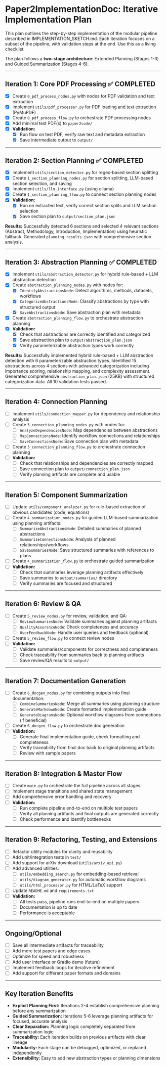 # Paper2ImplementationDoc: Iterative Implementation Plan

This plan outlines the step-by-step implementation of the modular pipeline described in IMPLEMENTATION_SKETCH.md. Each iteration focuses on a subset of the pipeline, with validation steps at the end. Use this as a living checklist.

The plan follows a **two-stage architecture**: Extended Planning (Stages 1-3) and Guided Summarization (Stages 4-6).

---

## Iteration 1: Core PDF Processing ✅ COMPLETED

-[x] Create `0_pdf_process_nodes.py` with nodes for PDF validation and text extraction
-[x] Implement `utils/pdf_processor.py` for PDF loading and text extraction (PyMuPDF)
-[x] Create `0_pdf_process_flow.py` to orchestrate PDF processing nodes
-[x] Add minimal test PDF(s) to `paper2code/`
-[x] **Validation:**
    -[x] Run flow on test PDF, verify raw text and metadata extraction
    -[x] Save intermediate output to `output/`

---

## Iteration 2: Section Planning ✅ COMPLETED

-[x] Implement `utils/section_detector.py` for regex-based section splitting
-[x] Create `1_section_planning_nodes.py` for section splitting, LLM-based section selection, and saving
-[x] Implement `utils/llm_interface.py` (using ollama)
-[x] Create `1_section_planning_flow.py` to connect section planning nodes
-[x] **Validation:**
    -[x] Run on extracted text, verify correct section splits and LLM section selection
    -[x] Save section plan to `output/section_plan.json`

**Results:** Successfully detected 6 sections and selected 4 relevant sections (Abstract, Methodology, Introduction, Implementation) using heuristic fallback. Generated `planning_results.json` with comprehensive section analysis.

---

## Iteration 3: Abstraction Planning ✅ COMPLETED

-[x] Implement `utils/abstraction_detector.py` for hybrid rule-based + LLM abstraction detection
-[x] Create `abstraction_planning_nodes.py` with nodes for:
    -[x] `IdentifyAbstractionsNode`: Detect algorithms, methods, datasets, workflows
    -[x] `CategorizeAbstractionsNode`: Classify abstractions by type with structured output
    -[x] `SaveAbstractionsNode`: Save abstraction plan with metadata
-[x] Create `abstraction_planning_flow.py` to orchestrate abstraction planning
-[x] **Validation:**
    -[x] Check that abstractions are correctly identified and categorized
    -[x] Save abstraction plan to `output/abstraction_plan.json`
    -[x] Verify parameterizable abstraction types work correctly

**Results:** Successfully implemented hybrid rule-based + LLM abstraction detection with 6 parameterizable abstraction types. Identified 15 abstractions across 4 sections with advanced categorization including importance scoring, relationship mapping, and complexity assessment. Generated comprehensive `abstraction_plan.json` (25KB) with structured categorization data. All 10 validation tests passed.

---

## Iteration 4: Connection Planning

-[ ] Implement `utils/connection_mapper.py` for dependency and relationship analysis
-[ ] Create `3_connection_planning_nodes.py` with nodes for:
    -[ ] `AnalyzeDependenciesNode`: Map dependencies between abstractions
    -[ ] `MapConnectionsNode`: Identify workflow connections and relationships
    -[ ] `SaveConnectionsNode`: Save connection plan with metadata
-[ ] Create `3_connection_planning_flow.py` to orchestrate connection planning
-[ ] **Validation:**
    -[ ] Check that relationships and dependencies are correctly mapped
    -[ ] Save connection plan to `output/connection_plan.json`
    -[ ] Verify planning artifacts are complete and usable

---

## Iteration 5: Component Summarization

-[ ] Update `utils/component_analyzer.py` for rule-based extraction of obvious candidates (code, equations)
-[ ] Create `4_summarization_nodes.py` for guided LLM-based summarization using planning artifacts:
    -[ ] `SummarizeAbstractionsNode`: Detailed summaries of planned abstractions
    -[ ] `SummarizeConnectionsNode`: Analysis of planned relationships/workflows
    -[ ] `SaveSummariesNode`: Save structured summaries with references to plans
-[ ] Create `4_summarization_flow.py` to orchestrate guided summarization
-[ ] **Validation:**
    -[ ] Check that summaries leverage planning artifacts effectively
    -[ ] Save summaries to `output/summaries/` directory
    -[ ] Verify summaries are focused and structured

---

## Iteration 6: Review & QA

-[ ] Create `5_review_nodes.py` for review, validation, and QA:
    -[ ] `ReviewSummariesNode`: Validate summaries against planning artifacts
    -[ ] `QualityAssuranceNode`: Check completeness and accuracy
    -[ ] `UserFeedbackNode`: Handle user queries and feedback (optional)
-[ ] Create `5_review_flow.py` to connect review nodes
-[ ] **Validation:**
    -[ ] Validate summaries/components for correctness and completeness
    -[ ] Check traceability from summaries back to planning artifacts
    -[ ] Save review/QA results to `output/`

---

## Iteration 7: Documentation Generation

-[ ] Create `6_docgen_nodes.py` for combining outputs into final documentation:
    -[ ] `CombineSummariesNode`: Merge all summaries using planning structure
    -[ ] `GenerateMarkdownNode`: Create formatted implementation guide
    -[ ] `GenerateDiagramsNode`: Optional workflow diagrams from connections (if beneficial)
-[ ] Create `6_docgen_flow.py` to orchestrate doc generation
-[ ] **Validation:**
    -[ ] Generate final implementation guide, check formatting and completeness
    -[ ] Verify traceability from final doc back to original planning artifacts
    -[ ] Review with sample papers

---

## Iteration 8: Integration & Master Flow

-[ ] Create `main.py` to orchestrate the full pipeline across all stages
-[ ] Implement stage transitions and shared state management
-[ ] Add comprehensive error handling and recovery
-[ ] **Validation:**
    -[ ] Run complete pipeline end-to-end on multiple test papers
    -[ ] Verify all planning artifacts and final outputs are generated correctly
    -[ ] Check performance and identify bottlenecks

---

## Iteration 9: Refactoring, Testing, and Extensions

-[ ] Refactor utility modules for clarity and reusability
-[ ] Add unit/integration tests in `test/`
-[ ] Add support for arXiv download (`utils/arxiv_api.py`)
-[ ] Add advanced utilities:
    -[ ] `utils/embedding_search.py` for embedding-based retrieval
    -[ ] `utils/diagram_generator.py` for automatic workflow diagrams
    -[ ] `utils/html_processor.py` for HTML/LaTeX support
-[ ] Update `README.md` and `requirements.txt`
-[ ] **Validation:**
    -[ ] All tests pass, pipeline runs end-to-end on multiple papers
    -[ ] Documentation is up to date
    -[ ] Performance is acceptable

---

## Ongoing/Optional

-[ ] Save all intermediate artifacts for traceability
-[ ] Add more test papers and edge cases
-[ ] Optimize for speed and robustness
-[ ] Add user interface or Gradio demo (future)
-[ ] Implement feedback loops for iterative refinement
-[ ] Add support for different paper formats and domains

---

## **Key Iteration Benefits**

- **Explicit Planning First:** Iterations 2-4 establish comprehensive planning before any summarization
- **Guided Summarization:** Iterations 5-6 leverage planning artifacts for focused, accurate analysis
- **Clear Separation:** Planning logic completely separated from summarization logic
- **Traceability:** Each iteration builds on previous artifacts with clear lineage
- **Modularity:** Each stage can be debugged, optimized, or replaced independently
- **Extensibility:** Easy to add new abstraction types or planning dimensions 